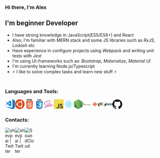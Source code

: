 ### Hi there, I'm Alex  

## I'm beginner Developer  

- I have strong knowledge in JavaScript(ES5/ES6+) and React
- Also, I'm familiar with MERN stack and some JS libraries such as *RxJS, Lodash* etc
- Have experience in configure projects using *Webpack* and writing unit tests with *Jest*
- I'm using UI-frameworks such as: *Bootstrap, Materialize, Material UI*
- I'm currently learning Node.js/Typescript
- ⚡ I like to solve complex tasks and learn new stuff ⚡<br /><br />

### Languages and Tools:  

[<img align="left"  alt="Visual Studio Code"  width="32px"  src="https://raw.githubusercontent.com/github/explore/80688e429a7d4ef2fca1e82350fe8e3517d3494d/topics/visual-studio-code/visual-studio-code.png"  />][VisualStudio]  

[<img align="left"  alt="Visual Studio Code"  width="32px"  src="https://raw.githubusercontent.com/github/explore/80688e429a7d4ef2fca1e82350fe8e3517d3494d/topics/ubuntu/ubuntu.png"  />][Ubuntu] 

[<img align="left"  alt="HTML5"  width="32px"  src="https://raw.githubusercontent.com/github/explore/80688e429a7d4ef2fca1e82350fe8e3517d3494d/topics/html/html.png"  />][html5]

[<img align="left"  alt="CSS3"  width="32px"  src="https://raw.githubusercontent.com/github/explore/80688e429a7d4ef2fca1e82350fe8e3517d3494d/topics/css/css.png"  />][css3]

[<img align="left"  alt="Sass"  width="32px"  src="https://raw.githubusercontent.com/github/explore/80688e429a7d4ef2fca1e82350fe8e3517d3494d/topics/sass/sass.png"  />][sass]

[<img align="left"  alt="JavaScript"  width="32px"  src="https://raw.githubusercontent.com/github/explore/80688e429a7d4ef2fca1e82350fe8e3517d3494d/topics/javascript/javascript.png"  />][javaScript]

[<img align="left"  alt="React"  width="32px"  src="https://raw.githubusercontent.com/github/explore/80688e429a7d4ef2fca1e82350fe8e3517d3494d/topics/react/react.png"  />][react]

[<img align="left"  alt="Node.js"  width="32px"  src="https://raw.githubusercontent.com/github/explore/80688e429a7d4ef2fca1e82350fe8e3517d3494d/topics/nodejs/nodejs.png"  />][nodeJS] 

[<img align="left"  alt="MongoDB"  width="32px"  src="https://raw.githubusercontent.com/github/explore/80688e429a7d4ef2fca1e82350fe8e3517d3494d/topics/mongodb/mongodb.png"  />][mongodb] 

[<img align="left" alt="Git" width="32px" src="https://raw.githubusercontent.com/github/explore/80688e429a7d4ef2fca1e82350fe8e3517d3494d/topics/git/git.png" />][github]

[<img align="left"  alt="Bash"  width="32px"  src="https://raw.githubusercontent.com/github/explore/80688e429a7d4ef2fca1e82350fe8e3517d3494d/topics/bash/bash.png"  />][bash]

[<img align="left" alt="GitHub" width="32px" src="https://raw.githubusercontent.com/github/explore/78df643247d429f6cc873026c0622819ad797942/topics/github/github.png" />][github]<br /><br />


### Contacts:

[<img align="left" alt="shevpai | Twitter" width="32px" src="https://img.icons8.com/fluent/2x/twitter.png" />][Twitter]

[<img align="left" alt="shevpai | Twitter" width="32px" src="https://img.icons8.com/fluent/2x/linkedin.png" />][LinkedIn]

[<img align="left"  alt="SoundCloud"  width="32px"  src="https://img.icons8.com/color/2x/soundcloud.png"  />][SoundCloud]


[javaScript]: https://github.com/search?q=javascript
[Ubuntu]: https://github.com/search?q=Ubuntu
[html5]: https://github.com/search?q=html5
[css3]: https://github.com/search?q=css3
[sass]: https://github.com/search?q=sass
[VisualStudio]: https://github.com/search?q=vscode
[react]: https://github.com/search?q=react
[nodeJS]: https://github.com/search?q=nodejs
[mongodb]: https://github.com/search?q=mongodb
[github]: https://github.com
[bash]: https://github.com/search?q=bash

[Twitter]: https://twitter.com/yesiamkira
[LinkedIn]: https://www.linkedin.com/in/shevpai
[SoundCloud]: https://soundcloud.com/shevpai
